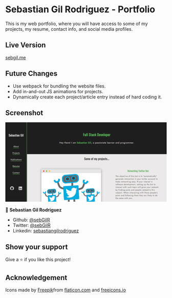 # Sebastian Gil Rodriguez - Portfolio

This is my web portfolio, where you will have access to some of my projects, my resume, contact info, and social media profiles.

## Live Version

[sebgil.me](https://sebgil.me)

## Future Changes

- Use webpack for bundling the website files.
- Add in-and-out JS animations for projects.
- Dynamically create each project/article entry instead of hard coding it.

## Screenshot

![screenshot](assets/img/portfolio.png)

👤 **Sebastian Gil Rodriguez**

- Github: [@sebGilR](https://github.com/sebGilR)
- Twitter: [@sebGilR](https://twitter.com/sebGilR)
- Linkedin: [sebastiangilrodriguez](https://www.linkedin.com/in/sebastiangilrodriguez)

## Show your support

Give a ⭐️ if you like this project!

## Acknowledgement

Icons made by [Freepik](https://www.flaticon.com/authors/freepik)from [flaticon.com](https://www.flaticon.com/) and [freeicons.io](https://freeicons.io/)
